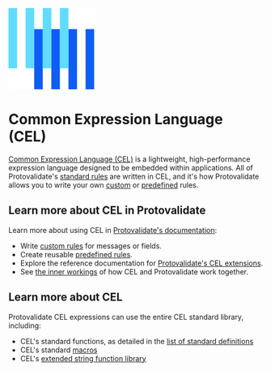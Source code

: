![The Buf logo](https://raw.githubusercontent.com/bufbuild/protovalidate/main/.github/buf-logo.svg) 

# Common Expression Language (CEL)

[Common Expression Language (CEL)](https://github.com/google/cel-spec) is a lightweight, high-performance expression language designed to be embedded within applications. All of Protovalidate's [standard rules][standard-rules] are written in CEL, and it's how Protovalidate allows you to write your own [custom][custom-rules] or [predefined][predefined-rules] rules.

## Learn more about CEL in Protovalidate

Learn more about using CEL in [Protovalidate's documentation][protovalidate]:

- Write [custom rules][custom-rules] for messages or fields.
- Create reusable [predefined rules][predefined-rules].
- Explore the reference documentation for [Protovalidate's CEL extensions][cel-extensions].
- See [the inner workings][advanced-cel] of how CEL and Protovalidate work together.

## Learn more about CEL

Protovalidate CEL expressions can use the entire CEL standard library, including:

- CEL's standard functions, as detailed in the [list of standard definitions](https://github.com/google/cel-spec/blob/master/doc/langdef.md#list-of-standard-definitions)
- CEL's standard [macros](https://github.com/google/cel-spec/blob/v0.8.0/doc/langdef.md#macros)
- CEL's [extended string function library](https://pkg.go.dev/github.com/google/cel-go/ext#Strings)

[protovalidate]: https://buf.build/docs/protovalidate/
[cel]: https://cel.dev
[standard-rules]: https://buf.build/docs/protovalidate/schemas/standard-rules/
[custom-rules]: https://buf.build/docs/protovalidate/schemas/custom-rules/
[predefined-rules]: https://buf.build/docs/protovalidate/schemas/predefined-rules/
[cel-extensions]: https://buf.build/docs/reference/protovalidate/cel_extensions/
[advanced-cel]: https://buf.build/docs/protovalidate/cel/
